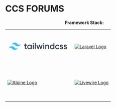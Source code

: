 # CCS FORUMS


<p align="center"><b>Framework Stack:</b></p>
<table align="center" >
    <tr height="110">
        <td>
              <a href="https://tailwindcss.com" target="_blank"><img src="https://github.com/bakasibruceto/web-app/blob/main/logo.svg" width="200" alt="Tailwind Logo"></a>
        </td>
        <td>
            
 <a href="https://laravel.com" target="_blank"><img src="https://raw.githubusercontent.com/laravel/art/master/logo-lockup/5%20SVG/2%20CMYK/1%20Full%20Color/laravel-logolockup-cmyk-red.svg" width="200" alt="Laravel Logo">
    </a>
        </td>
    </tr>
    <tr>
    </tr>
     <tr height="120">
        <td>
             <a href="https://alpinejs.dev/" target="_blank"><img src="https://alpinejs.dev/alpine_long.svg" width="200" alt="Alpine Logo"></a>
        </td>
        <td>
          <a href="https://laravel.com" target="_blank"><img src="https://github.com/get-icon/geticon/blob/master/icons/livewire.svg" width="200" alt="Livewire Logo">
    </a>
        </td>
    </tr>
</table>




